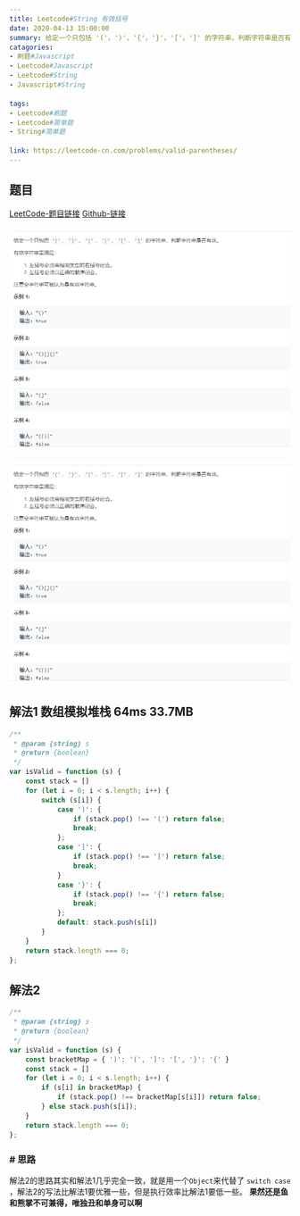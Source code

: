 ```yaml
---
title: Leetcode#String 有效括号
date: 2020-04-13 15:00:00
summary: 给定一个只包括 '('，')'，'{'，'}'，'['，']' 的字符串，判断字符串是否有效。
catagories: 
- 刷题#Javascript 
- Leetcode#Javascript 
- Leetcode#String
- Javascript#String

tags: 
- Leetcode#刷题 
- Leetcode#简单题
- String#简单题

link: https://leetcode-cn.com/problems/valid-parentheses/
---
```


## 题目

[LeetCode-题目链接](https://leetcode-cn.com/problems/valid-parentheses/)
[Github-链接](https://github.com/WenJiang99/leetcode/tree/master/String/validBracket)

![](./problem.png)

![](https://raw.githubusercontent.com/WenJiang99/leetcode/master/String/validBracket/problem.png)


## 解法1 数组模拟堆栈 64ms 33.7MB

```js
/**
 * @param {string} s
 * @return {boolean}
 */
var isValid = function (s) {
    const stack = []
    for (let i = 0; i < s.length; i++) {
        switch (s[i]) {
            case ')': {
                if (stack.pop() !== '(') return false;
                break;
            };
            case ']': {
                if (stack.pop() !== '[') return false;
                break;
            }
            case '}': {
                if (stack.pop() !== '{') return false;
                break;
            };
            default: stack.push(s[i])
        }
    }
    return stack.length === 0;
};
```

## 解法2

```js
/**
 * @param {string} s
 * @return {boolean}
 */
var isValid = function (s) {
    const bracketMap = { ')': '(', ']': '[', '}': '{' }
    const stack = []
    for (let i = 0; i < s.length; i++) {
        if (s[i] in bracketMap) {
            if (stack.pop() !== bracketMap[s[i]]) return false;
        } else stack.push(s[i]);
    }
    return stack.length === 0;
};

```

### # 思路

解法2的思路其实和解法1几乎完全一致，就是用一个`Object`来代替了 `switch case` ，解法2的写法比解法1要优雅一些，但是执行效率比解法1要低一些。
**果然还是鱼和熊掌不可兼得，唯独丑和单身可以啊**